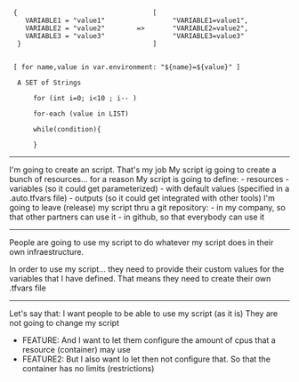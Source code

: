 
     {                                  [
        VARIABLE1 = "value1"                 "VARIABLE1=value1",
        VARIABLE2 = "value2"        =>       "VARIABLE2=value2",
        VARIABLE3 = "value3"                 "VARIABLE3=value3"
      }                                 ]
      
      
     [ for name,value in var.environment: "${name}=${value}" ]
      
      A SET of Strings
      
          for (int i=0; i<10 ; i-- )
          
          for-each (value in LIST)
          
          while(condition){
              
          }
      
  ----
  
  I'm going to create an script. That's my job
  My script ig going to create a bunch of resources... for a reason
  My script is going to define:
    - resources
    - variables (so it could get parameterized)
        - with default values (specified in a .auto.tfvars file)
    - outputs (so it could get integrated with other tools)
  I'm going to leave (release) my script thru a git repository:
    - in my company, so that other partners can use it
    - in github, so that everybody can use it
  
  ---
  
  People are going to use my script to do whatever my script
  does in their own infraestructure.
  
  In order to use my script... they need to provide their custom 
  values for the variables that I have defined.
    That means they need to create their own .tfvars file
  
  ---
  
  Let's say that: 
  I want people to be able to use my script (as it is)
  They are not going to change my script
  - FEATURE: And I want to let them configure the amount of cpus 
    that a resource (container) may use
  - FEATURE2: But I also want lo let then not configure that.
    So that the container has no limits (restrictions) 
